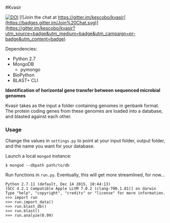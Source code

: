 #Kvasir

[![DOI](https://zenodo.org/badge/doi/10.5281/zenodo.53206.svg)](http://dx.doi.org/10.5281/zenodo.53206) [![Join the chat at https://gitter.im/kescobo/kvasir](https://badges.gitter.im/Join%20Chat.svg)](https://gitter.im/kescobo/kvasir?utm_source=badge&utm_medium=badge&utm_campaign=pr-badge&utm_content=badge)

Dependencies:
* Python 2.7
* MongoDB
  * pymongo
* BioPython
* BLAST+ CLI

**Identification of horizontal gene transfer between sequenced microbial genomes**

Kvasir takes as the input a folder containing genomes in genbank format. The protein coding genes from these genomes are loaded into a database, and blasted against each other.

### Usage

Change the values in `settings.py` to point at your input folder, output folder, and the name you want for your database.

Launch a local `mongod` instance:
```
$ mongod --dbpath path/to/db
```

Run functions in `run.py`. Eventually, this will get more streamlined, for now...

```
Python 2.7.11 (default, Dec 14 2015, 10:44:13)
[GCC 4.2.1 Compatible Apple LLVM 7.0.2 (clang-700.1.81)] on darwin
Type "help", "copyright", "credits" or "license" for more information.
>>> import run
>>> run.import_data()
>>> run.blast_db()
>>> run.blast()
>>> run.analyze(0.99)
```
